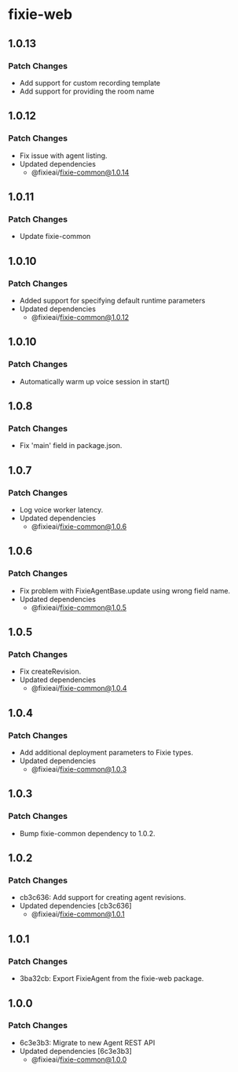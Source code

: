 # fixie-web

## 1.0.13

### Patch Changes

- Add support for custom recording template
- Add support for providing the room name

## 1.0.12

### Patch Changes

- Fix issue with agent listing.
- Updated dependencies
  - @fixieai/fixie-common@1.0.14

## 1.0.11

### Patch Changes

- Update fixie-common

## 1.0.10

### Patch Changes

- Added support for specifying default runtime parameters
- Updated dependencies
  - @fixieai/fixie-common@1.0.12

## 1.0.10

### Patch Changes

- Automatically warm up voice session in start()

## 1.0.8

### Patch Changes

- Fix 'main' field in package.json.

## 1.0.7

### Patch Changes

- Log voice worker latency.
- Updated dependencies
  - @fixieai/fixie-common@1.0.6

## 1.0.6

### Patch Changes

- Fix problem with FixieAgentBase.update using wrong field name.
- Updated dependencies
  - @fixieai/fixie-common@1.0.5

## 1.0.5

### Patch Changes

- Fix createRevision.
- Updated dependencies
  - @fixieai/fixie-common@1.0.4

## 1.0.4

### Patch Changes

- Add additional deployment parameters to Fixie types.
- Updated dependencies
  - @fixieai/fixie-common@1.0.3

## 1.0.3

### Patch Changes

- Bump fixie-common dependency to 1.0.2.

## 1.0.2

### Patch Changes

- cb3c636: Add support for creating agent revisions.
- Updated dependencies [cb3c636]
  - @fixieai/fixie-common@1.0.1

## 1.0.1

### Patch Changes

- 3ba32cb: Export FixieAgent from the fixie-web package.

## 1.0.0

### Patch Changes

- 6c3e3b3: Migrate to new Agent REST API
- Updated dependencies [6c3e3b3]
  - @fixieai/fixie-common@1.0.0
